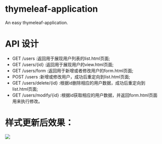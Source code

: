 # thymeleaf-application
An easy thymeleaf-application.

# API 设计
- GET /users :返回用于展现用户列表的list.html页面;
- GET /users/{id} :返回用于展现用户的view.html页面;
- GET /users/form :返回用于新增或者修改用户的form.html页面;
- POST /users :新增或修改用户，成功后重定向到list.html页面;
- GET /users/delete/{id} :根据id删除相应的用户数据，成功后重定向到list.html页面;
- GET /users/modify/{id} :根据id获取相应的用户数据，并返回form.html页面用来执行修改。

# 样式更新后效果：
![](https://raw.githubusercontent.com/SilentSpeaker/thymeleaf-application/master/src/main/resources/static/img/index.png)
